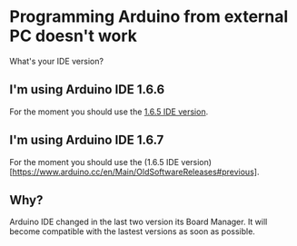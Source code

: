 # Programming Arduino from external PC doesn't work
What's your IDE version?

## I'm using Arduino IDE 1.6.6
For the moment you should use the [1.6.5 IDE version](https://www.arduino.cc/en/Main/OldSoftwareReleases#previous).

## I'm using Arduino IDE 1.6.7
For the moment you should use the (1.6.5 IDE version)[https://www.arduino.cc/en/Main/OldSoftwareReleases#previous].

## Why?
Arduino IDE changed in the last two version its Board Manager. It will become compatible with the lastest versions as soon as possible.

